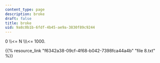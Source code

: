 ```yaml
---
content_type: page
description: broke
draft: false
title: broke
uid: 9a8c0b1b-6fdf-4b45-ae9a-3830f89c9244
---
```

0 \\\\\<= N \\\\\\\<= 1000.

{{% resource_link "f6342a38-09cf-4f68-b042-7398fca44a4b" "file 8.txt" %}}